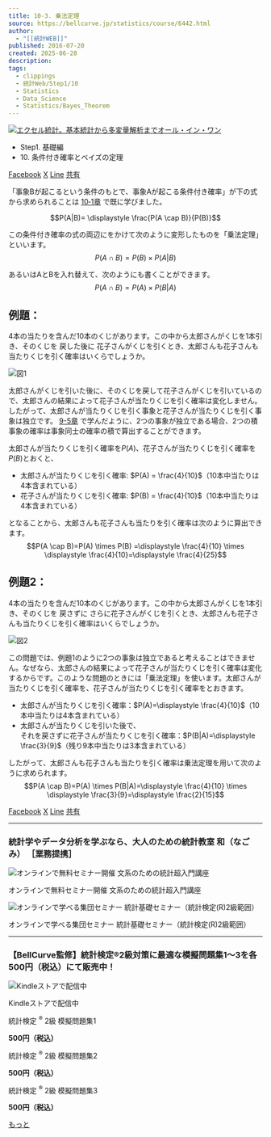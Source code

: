 ```yaml
---
title: 10-3. 乗法定理
source: https://bellcurve.jp/statistics/course/6442.html
author:
  - "[[統計WEB]]"
published: 2016-07-20
created: 2025-06-28
description: 
tags:
  - clippings
  - 統計Web/Step1/10
  - Statistics
  - Data_Science
  - Statistics/Bayes_Theorem
---
```

[![エクセル統計。基本統計から多変量解析までオール・イン・ワン](https://bellcurve.jp/statistics/wp-content/uploads/2024/09/statistics02_a_ver3.png "エクセル統計。基本統計から多変量解析までオール・イン・ワン")](https://bellcurve.jp/ex/)

- Step1. 基礎編
- 10\. 条件付き確率とベイズの定理

[Facebook](https://bellcurve.jp/#facebook "Facebook") [X](https://bellcurve.jp/#x "X") [Line](https://bellcurve.jp/#line "Line") [共有](https://www.addtoany.com/share#url=https%3A%2F%2Fbellcurve.jp%2Fstatistics%2Fcourse%2F6442.html&title=10-3.%20%E4%B9%97%E6%B3%95%E5%AE%9A%E7%90%86)

「事象Bが起こるという条件のもとで、事象Aが起こる条件付き確率」が下の式から求められることは [10‐1章](https://bellcurve.jp/statistics/course/6438.html) で既に学びました。

$$P(A|B)= \displaystyle \frac{P(A \cap B)}{P(B)}$$

<!-- ![ P(A|B)= \displaystyle \frac{P(A \cap B)}{P(B)} ](https://bellcurve.jp/statistics/wp-content/ql-cache/quicklatex.com-8f5303271ff5081d74833ad0320a6e6a_l3.svg "Rendered by QuickLaTeX.com") -->

この条件付き確率の式の両辺にをかけて次のように変形したものを「乗法定理」といいます。
$$P(A \cap B)= P(B) \times P(A|B)$$

あるいはAとBを入れ替えて、次のようにも書くことができます。
$$P(A \cap B)= P(A) \times P(B|A)$$


## 例題：

4本の当たりを含んだ10本のくじがあります。この中から太郎さんがくじを1本引き、そのくじを 戻した後に 花子さんがくじを引くとき、太郎さんも花子さんも当たりくじを引く確率はいくらでしょうか。

![図1](https://bellcurve.jp/statistics/wp-content/uploads/2016/07/795316b92fc766b0181f6fef074f03fa-8.png)

太郎さんがくじを引いた後に、そのくじを戻して花子さんがくじを引いているので、太郎さんの結果によって花子さんが当たりくじを引く確率は変化しません。したがって、太郎さんが当たりくじを引く事象と花子さんが当たりくじを引く事象は独立です。 [9-5章](https://bellcurve.jp/statistics/course/6347.html) で学んだように、2つの事象が独立である場合、2つの積事象の確率は事象同士の確率の積で算出することができます。

太郎さんが当たりくじを引く確率を$P(A)$、花子さんが当たりくじを引く確率を$P(B)$とおくと、

- 太郎さんが当たりくじを引く確率: $P(A) = \frac{4}{10}$（10本中当たりは4本含まれている）
  <!-- ![P(A)=\displaystyle \frac{4}{10}](https://bellcurve.jp/statistics/wp-content/ql-cache/quicklatex.com-07a1b9afabf3eb9e9ce1dc4cc6317eb5_l3.svg) -->
- 花子さんが当たりくじを引く確率: $P(B) = \frac{4}{10}$（10本中当たりは4本含まれている）
  <!-- ![P(B)=\displaystyle \frac{4}{10}](https://bellcurve.jp/statistics/wp-content/ql-cache/quicklatex.com-6d129e814e0b4e6c498bf35e219a3fd8_l3.svg) -->

となることから、太郎さんも花子さんも当たりを引く確率は次のように算出できます。
$$P(A \cap B)=P(A) \times P(B) =\displaystyle \frac{4}{10} \times \displaystyle \frac{4}{10}=\displaystyle \frac{4}{25}$$
<!-- ![ P(A \cap B)=P(A) \times P(B) =\displaystyle \frac{4}{10} \times \displaystyle \frac{4}{10}=\displaystyle \frac{4}{25} ](https://bellcurve.jp/statistics/wp-content/ql-cache/quicklatex.com-0b65f2eba26ca0d09a3ace978a2fc671_l3.svg "Rendered by QuickLaTeX.com") -->

## 例題2：

4本の当たりを含んだ10本のくじがあります。この中から太郎さんがくじを1本引き、そのくじを 戻さずに さらに花子さんがくじを引くとき、太郎さんも花子さんも当たりくじを引く確率はいくらでしょうか。

![図2](https://bellcurve.jp/statistics/wp-content/uploads/2016/07/2b530e80c7d0de90885e285c5d798063-8.png)

この問題では、例題1のように2つの事象は独立であると考えることはできません。なぜなら、太郎さんの結果によって花子さんが当たりくじを引く確率は変化するからです。このような問題のときには「乗法定理」を使います。太郎さんが当たりくじを引く確率を、花子さんが当たりくじを引く確率をとおきます。

- 太郎さんが当たりくじを引く確率：$P(A)=\displaystyle \frac{4}{10}$（10本中当たりは4本含まれている）
  <!-- ![P(A)=\displaystyle \frac{4}{10}](https://bellcurve.jp/statistics/wp-content/ql-cache/quicklatex.com-07a1b9afabf3eb9e9ce1dc4cc6317eb5_l3.svg "Rendered by QuickLaTeX.com") （10本中当たりは4本含まれている） -->
- 太郎さんが当たりくじを引いた後で、  
それを戻さずに花子さんが当たりくじを引く確率：$P(B|A)=\displaystyle \frac{3}{9}$（残り9本中当たりは3本含まれている）
  <!-- ![P(B|A)=\displaystyle \frac{3}{9}](https://bellcurve.jp/statistics/wp-content/ql-cache/quicklatex.com-81cb2cb18160742d4c37f4a9d6bb9a8b_l3.svg "Rendered by QuickLaTeX.com")  -->

したがって、太郎さんも花子さんも当たりを引く確率は乗法定理を用いて次のように求められます。
$$P(A \cap B)=P(A) \times P(B|A)=\displaystyle \frac{4}{10} \times \displaystyle \frac{3}{9}=\displaystyle \frac{2}{15}$$

<!-- ![ P(A \cap B)=P(A) \times P(B|A)=\displaystyle \frac{4}{10} \times \displaystyle \frac{3}{9}=\displaystyle \frac{2}{15} ](https://bellcurve.jp/statistics/wp-content/ql-cache/quicklatex.com-4fcf4f2ce287a4eb5bacdd3d344a0ee7_l3.svg "Rendered by QuickLaTeX.com") -->

[Facebook](https://bellcurve.jp/#facebook "Facebook") [X](https://bellcurve.jp/#x "X") [Line](https://bellcurve.jp/#line "Line") [共有](https://www.addtoany.com/share#url=https%3A%2F%2Fbellcurve.jp%2Fstatistics%2Fcourse%2F6442.html&title=10-3.%20%E4%B9%97%E6%B3%95%E5%AE%9A%E7%90%86)

---

### 統計学やデータ分析を学ぶなら、大人のための統計教室 和（なごみ） ［業務提携］

![オンラインで無料セミナー開催 文系のための統計超入門講座](https://bellcurve.jp/statistics/wp-content/uploads/2025/05/toukeicyounyumon.png)

オンラインで無料セミナー開催 文系のための統計超入門講座

![オンラインで学べる集団セミナー 統計基礎セミナー（統計検定(R)2級範囲）](https://bellcurve.jp/statistics/wp-content/uploads/2025/05/toukeikiso.png)

オンラインで学べる集団セミナー 統計基礎セミナー（統計検定(R)2級範囲）

---

### 【BellCurve監修】統計検定®2級対策に最適な模擬問題集1～3を各500円（税込）にて販売中！

![Kindleストアで配信中](https://bellcurve.jp/statistics/wp-content/uploads/2018/07/bnr_kindle.png)

Kindleストアで配信中

統計検定 <sup>®</sup> 2級 模擬問題集1

**500円（税込）**  

統計検定 <sup>®</sup> 2級 模擬問題集2

**500円（税込）**  

統計検定 <sup>®</sup> 2級 模擬問題集3

**500円（税込）**  

[もっと](https://bellcurve.jp/statistics/course/#addtoany "すべてを表示")